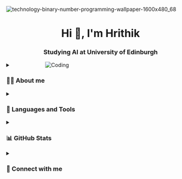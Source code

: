 ![technology-binary-number-programming-wallpaper-1600x480_68](https://user-images.githubusercontent.com/88621342/202923774-e8529a32-8047-4fad-98e0-71b550230481.jpg)
<h1 align="center">Hi 👋, I'm Hrithik</h1>
<h3 align="center">Studying AI at University of Edinburgh</h3>
<img align="right" alt="Coding" width="400" src="https://images.ctfassets.net/thz836qc8ggc/BQUnnQbjTVYIqRqwxNlj8/3361442b8b1d71cb853de19a698efac3/200__5_.gif">
<div>
<details>
  <summary><h3 align="left">👦🏻 About me</h3></summary>

- 🔭 I’m currently working on **File Server**

- 💬 Ask me about **Java**

- ⚡️ Fun fact: I've never used a **toaster** in my life!

</details>

<div>
    <details>
        <summary><h3 align="left">🧰 Languages and Tools</h3> </summary>
        <p align="left"><a href="https://www.java.com" target="_blank" rel="noreferrer"> <img src="https://raw.githubusercontent.com/devicons/devicon/master/icons/java/java-original.svg" alt="java" width="40" height="40"/> </a> <a href="https://www.python.org" target="_blank" rel="noreferrer"> <img src="https://raw.githubusercontent.com/devicons/devicon/master/icons/python/python-original.svg" alt="python" width="40" height="40"/> </a><a href="https://www.linux.org/" target="_blank" rel="noreferrer"> <img src="https://raw.githubusercontent.com/devicons/devicon/master/icons/linux/linux-original.svg" alt="linux" width="40" height="40"/> </a> <a href="https://www.haskell.org/" target="_blank" rel="noreferrer"> <img src="https://upload.wikimedia.org/wikipedia/commons/1/1c/Haskell-Logo.svg" alt="haskell" width="40" height="40"/> </a> <a href="https://www.w3.org/html/" target="_blank" rel="noreferrer"> <img src="https://raw.githubusercontent.com/devicons/devicon/master/icons/html5/html5-original-wordmark.svg" alt="html5" width="40" height="40"/> </a>   <a href="https://www.latex-project.org/" target="_blank" rel="noreferrer"> <img src="https://upload.wikimedia.org/wikipedia/commons/9/92/LaTeX_logo.svg" alt="haskell" width="40" height="40"/> </a> <a href="https://www.mathworks.com/" target="_blank" rel="noreferrer"> <img src="https://upload.wikimedia.org/wikipedia/commons/2/21/Matlab_Logo.png" alt="matlab" width="40" height="40"/> </a></p>
    </details>
</div>
<div>
    <details>
        <summary>
            <h3 align="left">📊 GitHub Stats</h3>  </summary>
        <div align="left" >
          <details>
  <summary>📊 <b>Readme</b></summary>
 <br />
 <p align="center">
  <div>
  <a href="https://github.com/abhinandanraj/github-readme-stats">
    <img align="center" src="https://github-readme-stats.anuraghazra1.vercel.app/api/top-langs/?username=hrithikthakur&layout=compact&langs_count=6" />
  </a>
            </div>
            <div>
   <a href="https://github.com/hrithikthakur">
   <img width="350" align="center" src="https://github-readme-stats.vercel.app/api?username=hrithikthakur&show_icons=true&count_private=true">
              </a></div>
 </p>
</details>

<details>
 <summary>🏆 <b>Trophies</b></summary>
 <br />
 <p align="center">
  <a href="https://github.com/ryo-ma/github-profile-trophy">
   <img src="https://github-profile-trophy.vercel.app/?username=hrithikthakur&column=8"/>
  </a>
 </p>
</details>
          
     
</div>
    
  

  </div>
<div>
    <details>
        <summary><h3 align="left">🤝 Connect with me</h3></summary>

  <p align = "left">
            <a href="https://www.linkedin.com/in/hrithik-thakur-225342237/" target="blank"><img align="center" src="https://upload.wikimedia.org/wikipedia/commons/8/81/LinkedIn_icon.svg" alt="The Matrix has you" height="30" width="40" /></a>
            <a href="https://www.facebook.com/profile.php?id=100086051536229" target="blank"><img align="center" src="https://raw.githubusercontent.com/rahuldkjain/github-profile-readme-generator/master/src/images/icons/Social/facebook.svg" alt="https://www.facebook.com/profile.php?id=100086051536229" height="30" width="40" /></a>
            <a href="mailto:hrithikthakur17@gmail.com" target="blank"><img align="center" src="https://upload.wikimedia.org/wikipedia/commons/7/7e/Gmail_icon_%282020%29.svg" alt="The Matrix has you" height="30" width="40" /></a>
      </p>

</div>

